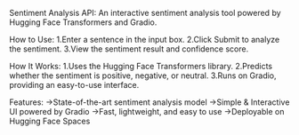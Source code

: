 Sentiment Analysis API:
    An interactive sentiment analysis tool powered by Hugging Face Transformers and Gradio.

How to Use:
    1.Enter a sentence in the input box.
    2.Click Submit to analyze the sentiment.
    3.View the sentiment result and confidence score.

How It Works:
    1.Uses the Hugging Face Transformers library.
    2.Predicts whether the sentiment is positive, negative, or neutral.
    3.Runs on Gradio, providing an easy-to-use interface.

Features:
    ->State-of-the-art sentiment analysis model
    ->Simple & Interactive UI powered by Gradio
    ->Fast, lightweight, and easy to use
    ->Deployable on Hugging Face Spaces
